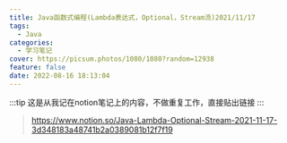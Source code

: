 ```yaml
---
title: Java函数式编程(Lambda表达式，Optional，Stream流)2021/11/17
tags:
  - Java
categories:
  - 学习笔记
cover: https://picsum.photos/1080/1080?random=12938
feature: false
date: 2022-08-16 18:13:04
---
```


:::tip
这是从我记在notion笔记上的内容，不做重复工作，直接贴出链接
:::

> https://www.notion.so/Java-Lambda-Optional-Stream-2021-11-17-3d348183a48741b2a0389081b12f7f19